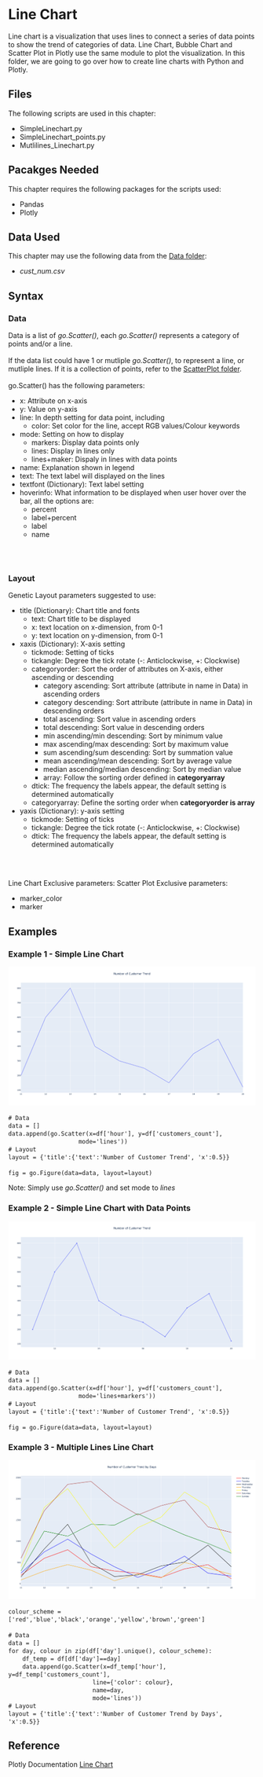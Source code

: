 # Line Chart
Line chart is a visualization that uses lines to connect a series of data points to show the trend of categories of data. Line Chart, Bubble Chart and Scatter Plot in Plotly use the same module to plot the visualization. In this folder, we are going to go over how to create line charts with Python and Plotly.

## Files
The following scripts are used in this chapter:
<ul>
	<li>SimpleLinechart.py</li>
	<li>SimpleLinechart_points.py</li>
	<li>Mutlilines_Linechart.py</li>
</ul>

## Pacakges Needed
This chapter requires the following packages for the scripts used:
<ul>
	<li>Pandas</li>
	<li>Plotly</li>
</ul>

## Data Used
This chapter may use the following data from the [Data folder](../Data):
<ul>
	<li><i>cust_num.csv</i></li>
</ul>

## Syntax
### Data
Data is a list of <i>go.Scatter()</i>, each <i>go.Scatter()</i> represents a category of points and/or a line.
<br><br> 
If the data list could have 1 or mutliple <i>go.Scatter()</i>, to represent a line, or mutliple lines. If it is a collection of points, refer to the [ScatterPlot folder](../ScatterPlot).
<br><br>
go.Scatter() has the following parameters:
<ul>
	<li>x: Attribute on x-axis</li>
	<li>y: Value on y-axis</li>
	<li>line: In depth setting for data point, including
		<ul>
			<li>color: Set color for the line, accept RGB values/Colour keywords</li>
		</ul>
	</li>
	<li>mode: Setting on how to display
		<ul>
			<li>markers: Display data points only</li>
			<li>lines: Display in lines only</li>
			<li>lines+maker: Dispaly in lines with data points</li>
		</ul>
	</li>
	<li>name: Explanation shown in legend</li>
	<li>text: The text label will displayed on the lines</li>
	<li>textfont (Dictionary): Text label setting</li>
	<li>hoverinfo: What information to be displayed when user hover over the bar, all the options are:
		<ul>
			<li>percent</li>
			<li>label+percent</li>
			<li>label</li>
			<li>name</li>
		</ul></li>
</ul>
<br>
<br>


### Layout
Genetic Layout parameters suggested to use:
<ul>
	<li>title (Dictionary): Chart title and fonts 
		<ul>
			<li>text: Chart title to be displayed</li>
			<li>x: text location on x-dimension, from 0-1</li>
			<li>y: text location on y-dimension, from 0-1</li>
		</ul></li>
	<li>xaxis (Dictionary): X-axis setting
		<ul>
			<li>tickmode: Setting of ticks</li>
			<li>tickangle: Degree the tick rotate (-: Anticlockwise, +: Clockwise)</li>
			<li>categoryorder: Sort the order of attributes on X-axis, either ascending or descending
				<ul>
					<li>category ascending: Sort attribute (attribute in name in Data) in ascending orders</li>
					<li>category descending: Sort attribute (attribute in name in Data) in descending orders</li>
					<li>total ascending: Sort value in ascending orders</li>
					<li>total descending: Sort value in descending orders</li>
					<li>min ascending/min descending: Sort by minimum value</li>
					<li>max ascending/max descending: Sort by maximum value</li>
					<li>sum ascending/sum descending: Sort by summation value</li>
					<li>mean ascending/mean descending: Sort by average value</li>
					<li>median ascending/median descending: Sort by median value</li>
					<li>array: Follow the sorting order defined in <b>categoryarray</b></li>
				</ul>
			</li>
			<li>dtick: The frequency the labels appear, the default setting is determined automatically</li>
			<li>categoryarray: Define the sorting order when <b>categoryorder is array</b></li>
		</ul></li>
	<li>yaxis (Dictionary): y-axis setting
		<ul>
			<li>tickmode: Setting of ticks</li>
			<li>tickangle: Degree the tick rotate (-: Anticlockwise, +: Clockwise)</li>
			<li>dtick: The frequency the labels appear, the default setting is determined automatically</li>
		</ul></li>
	</li>
</ul>
<br><br>

Line Chart Exclusive parameters:
Scatter Plot Exclusive parameters:
<ul>
	<li>marker_color</li>
	<li>marker</li>
</ul>

## Examples
### Example 1 - Simple Line Chart
<img src=simple_linechart.png>

```
# Data
data = []
data.append(go.Scatter(x=df['hour'], y=df['customers_count'],
					mode='lines'))
# Layout
layout = {'title':{'text':'Number of Customer Trend', 'x':0.5}}

fig = go.Figure(data=data, layout=layout)
```

Note: Simply use <i>go.Scatter()</i> and set mode to <i>lines</i>

### Example 2 - Simple Line Chart with Data Points

<img src=simple_linechart_points.png>

```
# Data
data = []
data.append(go.Scatter(x=df['hour'], y=df['customers_count'],
					mode='lines+markers'))
# Layout
layout = {'title':{'text':'Number of Customer Trend', 'x':0.5}}

fig = go.Figure(data=data, layout=layout)
```

### Example 3 - Multiple Lines Line Chart

<img src=multilines.png>

```
colour_scheme = ['red','blue','black','orange','yellow','brown','green']

# Data
data = []
for day, colour in zip(df['day'].unique(), colour_scheme):
	df_temp = df[df['day']==day]
	data.append(go.Scatter(x=df_temp['hour'], y=df_temp['customers_count'],
						line={'color': colour},
						name=day,
						mode='lines'))
# Layout
layout = {'title':{'text':'Number of Customer Trend by Days', 'x':0.5}}
```

## Reference
Plotly Documentation <a href="https://plotly.com/python/line-charts/">Line Chart</a>